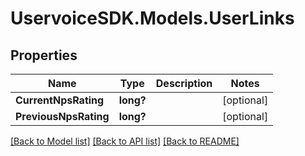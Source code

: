 # UservoiceSDK.Models.UserLinks
## Properties

Name | Type | Description | Notes
------------ | ------------- | ------------- | -------------
**CurrentNpsRating** | **long?** |  | [optional] 
**PreviousNpsRating** | **long?** |  | [optional] 

[[Back to Model list]](../README.md#documentation-for-models) [[Back to API list]](../README.md#documentation-for-api-endpoints) [[Back to README]](../README.md)

